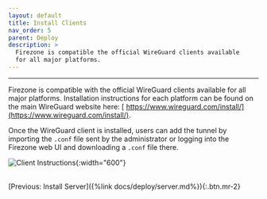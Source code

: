 ```yaml
---
layout: default
title: Install Clients
nav_order: 5
parent: Deploy
description: >
  Firezone is compatible the official WireGuard clients available
  for all major platforms.
---
```

---

Firezone is compatible with the official WireGuard clients available for all
major platforms. Installation instructions for each platform can be found on the
main WireGuard website here: [
https://www.wireguard.com/install/](https://www.wireguard.com/install/).

Once the WireGuard client is installed, users can add the tunnel by
importing the `.conf` file sent by the administrator or logging into the
Firezone web UI and downloading a `.conf` file there.

![Client Instructions]({{site.asset_urls.client_instructions}}){:width="600"}

\
[Previous: Install Server]({%link docs/deploy/server.md%}){:.btn.mr-2}
